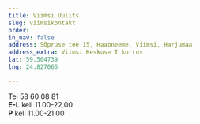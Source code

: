 ```yaml
---
title: Viimsi Uulits
slug: viimsikontakt
order: 
in_nav: false
address: Sõpruse tee 15, Haabneeme, Viimsi, Harjumaa
address_extra: Viimsi Keskuse I korrus
lat: 59.504739
lng: 24.827066

---
```

Tel 58 60 08 81  
**E-L** kell 11.00-22.00  
**P** kell 11.00-21.00